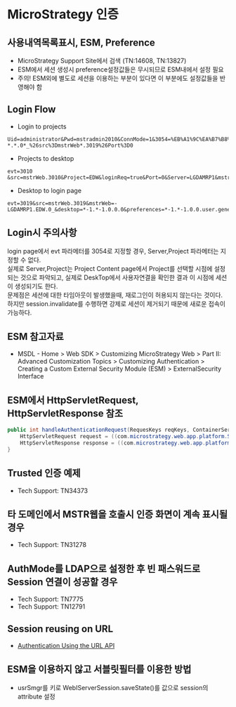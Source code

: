 # MicroStrategy 인증
## 사용내역목록표시, ESM, Preference
* MicroStrategy Support Site에서 검색 (TN:14608, TN:13827)
* ESM에서 세션 생성시 preference설정값들은 무시되므로 ESM내에서 설정 필요
* 주의! ESM외에 별도로 세션을 이용하는 부분이 있다면 이 부분에도 설정값들을 반영해야 함

## Login Flow
* Login to projects
```text
Uid=administrator&Pwd=mstradmin2010&ConnMode=1&3054=%EB%A1%9C%EA%B7%B8%EC%9D%B8&evt=3054&src=mstrWeb.3054&Project=&key=&target=evt%3D3001%26src%3DmstrWeb.3001&Port=0&Server=&mstrWeb=-..0_&login=*-1.*-1.0.0.0&lb=*-1.*-1.0.0.evt%3D3019%26welcome%3D***-1*.***-1*.0*.0*.0%26mstrWeb%3D*-*.*.0*_%26src%3DmstrWeb*.3019%26Port%3D0
```
* Projects to desktop
```text
evt=3010 &src=mstrWeb.3010&Project=EDW&loginReq=true&Port=0&Server=LGDAMRP1&mstrWeb=-..0_&welcome=*-1.*-1.0.0.0
```
* Desktop to login page
```text
evt=3019&src=mstrWeb.3019&mstrWeb=-LGDAMRP1.EDW.0_&desktop=*-1.*-1.0.0.0&preferences=*-1.*-1.0.0.user.general..1.
```

## Login시 주의사항
login page에서 evt 파라메터를 3054로 지정할 경우, Server,Project 파라메터는 지정할 수 없다.  
실제로 Server,Project는 Project Content page에서 Project를 선택할 시점에 설정되는 것으로 파악되고, 실제로 DeskTop에서 사용자연결을 확인한 결과
이 시점에 세션이 생성되기도 한다.  
문제점은 세션에 대한 타임아웃이 발생했을때, 재로그인이 허용되지 않는다는 것이다.  
하지만 session.invalidate를 수행하면 강제로 세션이 제거되기 때문에 새로운 접속이 가능하다.

## ESM 참고자료
* MSDL - Home > Web SDK > Customizing MicroStrategy Web > Part II: Advanced Customization Topics > Customizing Authentication > Creating a Custom External Security Module (ESM) > ExternalSecurity Interface

## ESM에서 HttpServletRequest, HttpServletResponse 참조
```java
public int handleAuthenticationRequest(RequesKeys reqKeys, ContainerServices cntSvcs, int reason) {
    HttpServletRequest request = ((com.microstrategy.web.app.platform.ServletContainerServices)cntSvcs).getRequest();
    HttpServletResponse response = ((com.microstrategy.web.app.platform.ServletContainerServices)cntSvcs).getResponse();
}
```

## Trusted 인증 예제
* Tech Support: TN34373

## 타 도메인에서 MSTR웹을 호출시 인증 화면이 계속 표시될 경우
* Tech Support: TN31278

## AuthMode를 LDAP으로 설정한 후 빈 패스워드로 Session 연결이 성공할 경우
* Tech Support: TN7775
* Tech Support: TN12791

## Session reusing on URL
* [Authentication Using the URL API][1]

## ESM을 이용하지 않고 서블릿필터를 이용한 방법
* usrSmgr를 키로 WebIServerSession.saveState()를 값으로 session의 attribute 설정

[1]: https://community.microstrategy.com/s/question/0D54400004zXwFzCAK/

